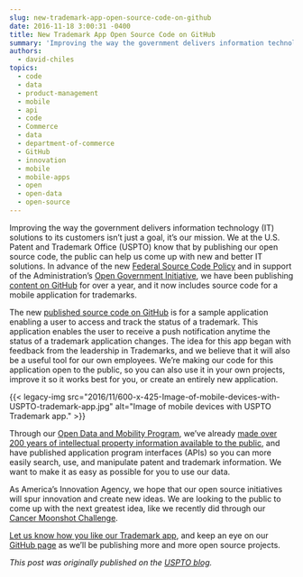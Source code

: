 ```yaml
---
slug: new-trademark-app-open-source-code-on-github
date: 2016-11-18 3:00:31 -0400
title: New Trademark App Open Source Code on GitHub
summary: 'Improving the way the government delivers information technology (IT) solutions to its customers isn’t just a goal, it’s our mission. We at the U.S. Patent and Trademark Office know that by publishing our open source code, the public can help us come up with new and better IT solutions. In advance of the new Federal'
authors:
  - david-chiles
topics:
  - code
  - data
  - product-management
  - mobile
  - api
  - code
  - Commerce
  - data
  - department-of-commerce
  - GitHub
  - innovation
  - mobile
  - mobile-apps
  - open
  - open-data
  - open-source
---
```


Improving the way the government delivers information technology (IT) solutions to its customers isn’t just a goal, it’s our mission. We at the U.S. Patent and Trademark Office (USPTO) know that by publishing our open source code, the public can help us come up with new and better IT solutions. In advance of the new <a class="ext extlink" href="https://www.whitehouse.gov/sites/default/files/omb/memoranda/2016/m_16_21.pdf" target="_blank">Federal Source Code Policy</a> and in support of the Administration’s <a class="ext extlink" href="https://www.whitehouse.gov/open" target="_blank">Open Government Initiative</a>, we have been publishing <a class="ext extlink" href="https://github.com/USPTO/TrademarkStatusApp" target="_blank">content on GitHub</a> for over a year, and it now includes source code for a mobile application for trademarks.

The new <a class="ext extlink" href="https://github.com/USPTO/TrademarkStatusApp" target="_blank">published source code on GitHub</a> is for a sample application enabling a user to access and track the status of a trademark. This application enables the user to receive a push notification anytime the status of a trademark application changes. The idea for this app began with feedback from the leadership in Trademarks, and we believe that it will also be a useful tool for our own employees. We’re making our code for this application open to the public, so you can also use it in your own projects, improve it so it works best for you, or create an entirely new application.

{{< legacy-img src="2016/11/600-x-425-Image-of-mobile-devices-with-USPTO-trademark-app.jpg" alt="Image of mobile devices with USPTO Trademark app." >}}

Through our [Open Data and Mobility Program](https://www.uspto.gov/learning-and-resources/open-data-and-mobility), we’ve already <a class="ext extlink" href="https://www.commerce.gov/news/blog/2016/03/uspto-puts-data-hands-innovators" target="_blank">made over 200 years of intellectual property information available to the public</a>, and have published application program interfaces (APIs) so you can more easily search, use, and manipulate patent and trademark information. We want to make it as easy as possible for you to use our data.

As America’s Innovation Agency, we hope that our open source initiatives will spur innovation and create new ideas. We are looking to the public to come up with the next greatest idea, like we recently did through our <a class="ext extlink" href="https://medium.com/cancer-moonshot/unlocking-patent-data-to-spur-cancer-breakthroughs-26325501e9c2#.an3aeo699" target="_blank">Cancer Moonshot Challenge</a>.

[Let us know how you like our Trademark app](https://www.uspto.gov/blog/director/entry/new_uspto_trademark_app_open#comments), and keep an eye on our <a class="ext extlink" href="https://github.com/USPTO" target="_blank">GitHub page</a> as we’ll be publishing more and more open source projects. 

_This post was originally published on the [USPTO blog](https://www.uspto.gov/blog/)._

